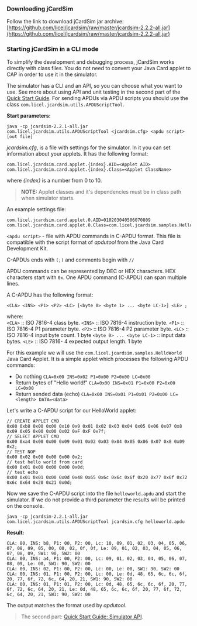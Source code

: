 ### Downloading jCardSim
Follow the link to download jCardSim jar archive:  
[https://github.com/licel/jcardsim/raw/master/jcardsim-2.2.2-all.jar](https://github.com/licel/jcardsim/raw/master/jcardsim-2.2.2-all.jar)

### Starting jCardSim in a CLI mode
To simplify the development and debugging process, jCardSim works directly with class files. You do not need to convert your Java Card applet to CAP in order to use it in the simulator.

The simulator has a CLI and an API, so you can choose what you want to use. See more about using API and unit testing in the second part of
the [Quick Start Guide](http://jcardsim.org/docs/quick-start-guide-simulator-api).
For sending APDUs via APDU scripts you should use the class `com.licel.jcardsim.utils.APDUScriptTool`.

**Start parameters:**

	java -cp jcardsim-2.2.1-all.jar com.licel.jcardsim.utils.APDUScriptTool <jcardsim.cfg> <apdu script> [out file]


*jcardsim.cfg*, is a file with settings for the simulator. In it you can set information about your applets. It has the following format:

	com.licel.jcardsim.card.applet.{index}.AID=<Applet AID>
	com.licel.jcardsim.card.applet.{index}.Class=<Applet ClassName>

where *{index}* is a number from 0 to 10.
>**NOTE:** Applet classes and it's dependencies must be in class path when simulator starts.

An example settings file:

	com.licel.jcardsim.card.applet.0.AID=010203040506070809
	com.licel.jcardsim.card.applet.0.Class=com.licel.jcardsim.samples.HelloWorldApplet

`<apdu script>` - file with APDU commands in C-APDU format. This file is compatible with the script format of *apdutool* from the Java Card Development Kit.

C-APDUs ends with `(;)` and comments begin with `//`

APDU commands can be represented by DEC or HEX characters. HEX characters start with `0x`.
One APDU command (C-APDU) can span multiple lines.

A C-APDU has the following format:

	<CLA> <INS> <P1> <P2> <LC> [<byte 0> <byte 1> ... <byte LC-1>] <LE> ;
where:  
`<CLA>` :: ISO 7816-4 class byte. 
`<INS>` :: ISO 7816-4 instruction byte. 
`<P1>`  :: ISO 7816-4 P1 parameter byte. 
`<P2>`  :: ISO 7816-4 P2 parameter byte. 
`<LC>`  :: ISO 7816-4 input byte count. 1 byte 
`<byte 0> ... <byte LC-1>` :: input data bytes. 
`<LE>`  :: ISO 7816- 4 expected output length. 1 byte

For this example we will use the `com.licel.jcardsim.samples.HelloWorld` Java Card Applet. It is a simple applet which processes the following APDU commands:

- Do nothing `CLA=0x00 INS=0x02 P1=0x00 P2=0x00 LC=0x00`
- Return bytes of "Hello world!" `CLA=0x00 INS=0x01 P1=0x00 P2=0x00 LC=0x00`
- Return sended data (echo) `CLA=0x00 INS=0x01 P1=0x01 P2=0x00 LC=<length> DATA=<data>`

Let's write a C-APDU script for our HelloWorld applet:

	// CREATE APPLET CMD
	0x80 0xb8 0x00 0x00 0x10 0x9 0x01 0x02 0x03 0x04 0x05 0x06 0x07 0x8 0x09 0x05 0x00 0x00 0x02 0xF 0xF 0x7f;
	// SELECT APPLET CMD
	0x00 0xa4 0x00 0x00 0x09 0x01 0x02 0x03 0x04 0x05 0x06 0x07 0x8 0x09 0x2;
	// TEST NOP
	0x00 0x02 0x00 0x00 0x00 0x2;
	// test hello world from card
	0x00 0x01 0x00 0x00 0x00 0x0d;
	// test echo
	0x00 0x01 0x01 0x00 0x0d 0x48 0x65 0x6c 0x6c 0x6f 0x20 0x77 0x6f 0x72 0x6c 0x64 0x20 0x21 0x0d;


Now we save the C-APDU script into the file `helloworld.apdu` and start the simulator. If we do not provide a third parameter the results will be printed on the console.

	java -cp jcardsim-2.2.1-all.jar com.licel.jcardsim.utils.APDUScriptTool jcardsim.cfg helloworld.apdu

**Result:**

	CLA: 80, INS: b8, P1: 00, P2: 00, Lc: 10, 09, 01, 02, 03, 04, 05, 06, 07, 08, 09, 05, 00, 00, 02, 0f, 0f, Le: 09, 01, 02, 03, 04, 05, 06, 07, 08, 09, SW1: 90, SW2: 00
	CLA: 00, INS: a4, P1: 00, P2: 00, Lc: 09, 01, 02, 03, 04, 05, 06, 07, 08, 09, Le: 00, SW1: 90, SW2: 00
	CLA: 00, INS: 02, P1: 00, P2: 00, Lc: 00, Le: 00, SW1: 90, SW2: 00
	CLA: 00, INS: 01, P1: 00, P2: 00, Lc: 00, Le: 0d, 48, 65, 6c, 6c, 6f, 20, 77, 6f, 72, 6c, 64, 20, 21, SW1: 90, SW2: 00
	CLA: 00, INS: 01, P1: 01, P2: 00, Lc: 0d, 48, 65, 6c, 6c, 6f, 20, 77, 6f, 72, 6c, 64, 20, 21, Le: 0d, 48, 65, 6c, 6c, 6f, 20, 77, 6f, 72, 6c, 64, 20, 21, SW1: 90, SW2: 00

The output matches the format used by *apdutool*.

> The second part: [Quick Start Guide: Simulator API](http://jcardsim.org/docs/quick-start-guide-simulator-api).
